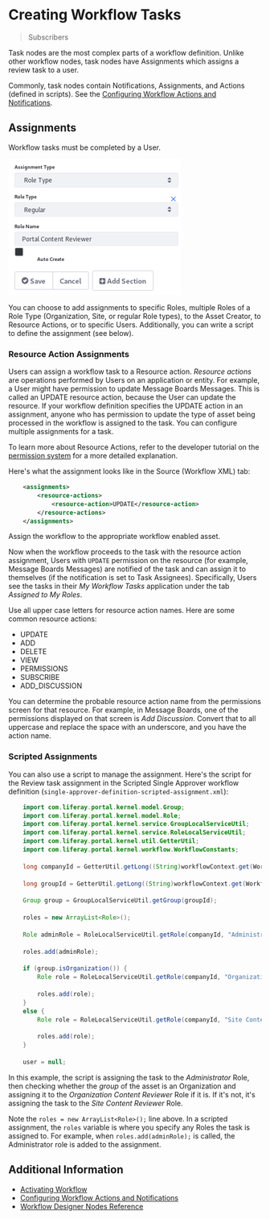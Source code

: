 # Creating Workflow Tasks

> Subscribers

Task nodes are the most complex parts of a workflow definition. Unlike other workflow nodes, task nodes have Assignments which assigns a review task to a user.

Commonly, task nodes contain Notifications, Assignments, and Actions (defined in scripts). See the [Configuring Workflow Actions and Notifications](./configuring-workflow-actions-and-notifications.md).

## Assignments

Workflow tasks must be completed by a User.

![Figure 1: You can add an Assignment to a Task node.](./creating-workflow-tasks/images/01.png)

You can choose to add assignments to specific Roles, multiple Roles of a Role Type (Organization, Site, or regular Role types), to the Asset Creator, to Resource Actions, or to specific Users. Additionally, you can write a script to define the assignment (see below).

### Resource Action Assignments

Users can assign a workflow task to a Resource action. *Resource actions* are operations performed by Users on an application or entity. For example, a User might have permission to update Message Boards Messages. This is called an UPDATE resource action, because the User can update the resource. If your workflow definition specifies the UPDATE action in an assignment, anyone who has permission to update the type of asset being processed in the workflow is assigned to the task. You can configure multiple assignments for a task.

To learn more about Resource Actions, refer to the developer tutorial on the [permission system](https://help.liferay.com/hc/en-us/articles/360028725252-Defining-Application-Permissions) for a more detailed explanation.

Here's what the assignment looks like in the Source (Workflow XML) tab:

```xml
    <assignments>
        <resource-actions>
            <resource-action>UPDATE</resource-action>
        </resource-actions>
    </assignments>
```

Assign the workflow to the appropriate workflow enabled asset.

Now when the workflow proceeds to the task with the resource action assignment, Users with `UPDATE` permission on the resource (for example, Message Boards Messages) are notified of the task and can assign it to themselves (if the notification is set to Task Assignees). Specifically, Users see the tasks in their *My Workflow Tasks* application under the tab *Assigned to My Roles*.

Use all upper case letters for resource action names. Here are some common resource actions:

* UPDATE
* ADD
* DELETE
* VIEW
* PERMISSIONS
* SUBSCRIBE
* ADD_DISCUSSION

You can determine the probable resource action name from the permissions screen for that resource. For example, in Message Boards, one of the permissions displayed on that screen is *Add Discussion*. Convert that to all uppercase and replace the space with an underscore, and you have the action name.

### Scripted Assignments

You can also use a script to manage the assignment. Here's the script for the Review task assignment in the Scripted Single Approver workflow definition (`single-approver-definition-scripted-assignment.xml`):

```java
    import com.liferay.portal.kernel.model.Group;
    import com.liferay.portal.kernel.model.Role;
    import com.liferay.portal.kernel.service.GroupLocalServiceUtil;
    import com.liferay.portal.kernel.service.RoleLocalServiceUtil;
    import com.liferay.portal.kernel.util.GetterUtil;
    import com.liferay.portal.kernel.workflow.WorkflowConstants;

    long companyId = GetterUtil.getLong((String)workflowContext.get(WorkflowConstants.CONTEXT_COMPANY_ID));

    long groupId = GetterUtil.getLong((String)workflowContext.get(WorkflowConstants.CONTEXT_GROUP_ID));

    Group group = GroupLocalServiceUtil.getGroup(groupId);

    roles = new ArrayList<Role>();

    Role adminRole = RoleLocalServiceUtil.getRole(companyId, "Administrator");

    roles.add(adminRole);

    if (group.isOrganization()) {
        Role role = RoleLocalServiceUtil.getRole(companyId, "Organization Content Reviewer");

        roles.add(role);
    }
    else {
        Role role = RoleLocalServiceUtil.getRole(companyId, "Site Content Reviewer");

        roles.add(role);
    }

    user = null;
```

In this example, the script is assigning the task to the *Administrator* Role, then checking whether the *group* of the asset is an Organization and assigning it to the *Organization Content Reviewer* Role if it is. If it's not, it's assigning the task to the *Site Content Reviewer* Role.

Note the `roles = new ArrayList<Role>();` line above. In a scripted assignment, the `roles` variable is where you specify any Roles the task is assigned to. For example, when `roles.add(adminRole);` is called, the Administrator role is added to the assignment.

## Additional Information

* [Activating Workflow](../activating-workflow.md)
* [Configuring Workflow Actions and Notifications](./configuring-workflow-actions-and-notifications.md)
* [Workflow Designer Nodes Reference](./workflow-designer-nodes-reference.md)
